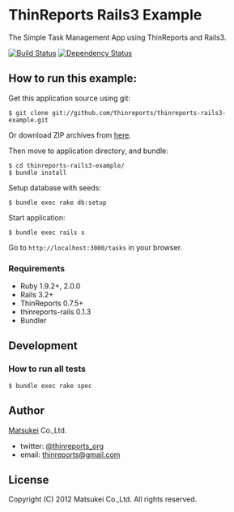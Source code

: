 # ThinReports Rails3 Example

The Simple Task Management App using ThinReports and Rails3.

[![Build Status](https://travis-ci.org/thinreports/thinreports-rails3-example.png)](https://travis-ci.org/thinreports/thinreports-rails3-example)
[![Dependency Status](https://gemnasium.com/thinreports/thinreports-rails3-example.png)](https://gemnasium.com/thinreports/thinreports-rails3-example)

## How to run this example:

Get this application source using git:

    $ git clone git://github.com/thinreports/thinreports-rails3-example.git

Or download ZIP archives from [here](https://github.com/thinreports/thinreports-rails3-example/archive/master.zip).

Then move to application directory, and bundle:

    $ cd thinreports-rails3-example/
    $ bundle install

Setup database with seeds:

    $ bundle exec rake db:setup

Start application:

    $ bundle exec rails s

Go to `http://localhost:3000/tasks` in your browser.

### Requirements

* Ruby 1.9.2+, 2.0.0
* Rails 3.2+
* ThinReports 0.7.5+
* thinreports-rails 0.1.3
* Bundler

## Development

### How to run all tests

    $ bundle exec rake spec

## Author

[Matsukei](http://www.matsukei.co.jp) Co.,Ltd.

* twitter: [@thinreports_org](https://twitter.com/thinreports_org)
* email: [thinreports@gmail.com](mailto:thinreports@gmail.com)

## License

Copyright (C) 2012 Matsukei Co.,Ltd. All rights reserved.
